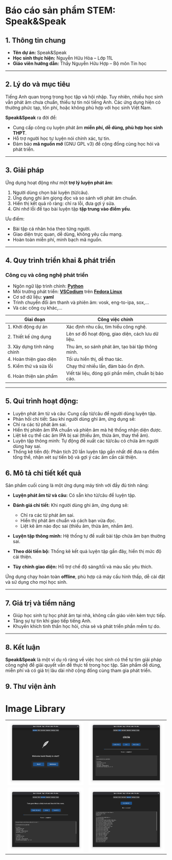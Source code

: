 # Báo cáo sản phẩm STEM: Speak\&Speak

## 1. Thông tin chung

* **Tên dự án:** Speak\&Speak
* **Học sinh thực hiện:** Nguyễn Hữu Hòa – Lớp 11L
* **Giáo viên hướng dẫn:**  Thầy Nguyễn Hữu Hợp – Bộ môn Tin học

---

## 2. Lý do và mục tiêu

Tiếng Anh quan trọng trong học tập và hội nhập. Tuy nhiên, nhiều học sinh vẫn phát âm chưa chuẩn, thiếu tự tin nói tiếng Anh. Các ứng dụng hiện có thường phức tạp, tốn phí, hoặc không phù hợp với học sinh Việt Nam.

**Speak\&Speak** ra đời để:

* Cung cấp công cụ luyện phát âm **miễn phí, dễ dùng, phù hợp học sinh THPT**.
* Hỗ trợ người học tự luyện nói chính xác, tự tin.
* Đảm bảo **mã nguồn mở** (GNU GPL v3) để cộng đồng cùng học hỏi và phát triển.

---

## 3. Giải pháp

Ứng dụng hoạt động như một **trợ lý luyện phát âm**:

1. Người dùng chọn bài luyện (từ/câu).
2. Ứng dụng ghi âm giọng đọc và so sánh với phát âm chuẩn.
3. Hiển thị kết quả rõ ràng: chỉ ra lỗi, đưa gợi ý sửa.
4. Ghi nhớ lỗi để tạo bài luyện tập **tập trung vào điểm yếu**.

Ưu điểm:

* Bài tập cá nhân hóa theo từng người.
* Giao diện trực quan, dễ dùng, không yêu cầu mạng.
* Hoàn toàn miễn phí, minh bạch mã nguồn.

---

## 4. Quy trình triển khai & phát triển

### Công cụ và công nghệ phát triển
* Ngôn ngữ lập trình chính: [**Python**](https://www.python.org/)
* Môi trường phát triển: [**VSCodium**](https://vscodium.com/) trên [**Fedora Linux**](https://fedoraproject.org/)
* Cơ sở dữ liệu: **yaml**
* Trình chuyển đổi âm thanh và phiên âm: vosk, eng-to-ipa, sox,...
* Và các công cụ khác,...

| Giai đoạn                   | Công việc chính                                     |
| --------------------------- | --------------------------------------------------- |
| 1. Khởi động dự án          | Xác định nhu cầu, tìm hiểu công nghệ.               |
| 2. Thiết kế ứng dụng        | Lên sơ đồ hoạt động, giao diện, cách lưu dữ liệu.   |
| 3. Xây dựng tính năng chính | Thu âm, so sánh phát âm, tạo bài tập thông minh.    |
| 4. Hoàn thiện giao diện     | Tối ưu hiển thị, dễ thao tác.                       |
| 5. Kiểm thử và sửa lỗi      | Chạy thử nhiều lần, đảm bảo ổn định.                |
| 6. Hoàn thiện sản phẩm      | Viết tài liệu, đóng gói phần mềm, chuẩn bị báo cáo. |

---

## 5. Qui trình hoạt động: 
* Luyện phát âm từ và câu: Cung cấp từ/câu để người dùng luyện tập.
* Phản hồi chi tiết: Sau khi người dùng ghi âm, ứng dụng sẽ:
* Chỉ ra các từ phát âm sai.
* Hiển thị phiên âm IPA chuẩn và phiên âm mà hệ thống nhận diện được.
* Liệt kê cụ thể các âm IPA bị sai (thiếu âm, thừa âm, thay thế âm).
* Luyện tập thông minh: Tự động đề xuất các từ/câu có chứa âm người dùng hay sai.
* Thống kê tiến độ: Phân tích 20 lần luyện tập gần nhất để đưa ra điểm tổng thể, nhận xét sự tiến bộ và gợi ý các âm cần cải thiện.

## 6. Mô tả chi tiết kết quả

Sản phẩm cuối cùng là một ứng dụng máy tính với đầy đủ tính năng:

* **Luyện phát âm từ và câu:** Có sẵn kho từ/câu để luyện tập.
* **Đánh giá chi tiết:** Khi người dùng ghi âm, ứng dụng sẽ:

  * Chỉ ra các từ phát âm sai.
  * Hiển thị phát âm chuẩn và cách bạn vừa đọc.
  * Liệt kê âm nào đọc sai (thiếu âm, thừa âm, nhầm âm).
* **Luyện tập thông minh:** Hệ thống tự đề xuất bài tập chứa âm bạn thường sai.
* **Theo dõi tiến bộ:** Thống kê kết quả luyện tập gần đây, hiển thị mức độ cải thiện.
* **Tùy chỉnh giao diện:** Hỗ trợ chế độ sáng/tối và màu sắc yêu thích.

Ứng dụng chạy hoàn toàn **offline**, phù hợp cả máy cấu hình thấp, dễ cài đặt và sử dụng cho mọi học sinh.

---

## 7. Giá trị và tiềm năng

* Giúp học sinh tự học phát âm tại nhà, không cần giáo viên kèm trực tiếp.
* Tăng sự tự tin khi giao tiếp tiếng Anh.
* Khuyến khích tinh thần học hỏi, chia sẻ và phát triển phần mềm tự do.

---

## 8. Kết luận

**Speak\&Speak** là một ví dụ rõ ràng về việc học sinh có thể tự tìm giải pháp công nghệ để giải quyết vấn đề thực tế trong học tập. Sản phẩm dễ dùng, miễn phí và có giá trị lâu dài nhờ cộng đồng cùng tham gia phát triển.

## 9. Thư viện ảnh 
# Image Library

| | |
|---|---|
| ![](https://raw.githubusercontent.com/nguyenhhoa03/nguyenhhoa03/main/images/Screenshot%20From%202025-09-02%2012-44-47.png) | ![](https://raw.githubusercontent.com/nguyenhhoa03/nguyenhhoa03/main/images/Screenshot%20From%202025-09-02%2012-45-22.png) |
| ![](https://raw.githubusercontent.com/nguyenhhoa03/nguyenhhoa03/main/images/Screenshot%20From%202025-09-02%2012-46-08.png) | ![](https://raw.githubusercontent.com/nguyenhhoa03/nguyenhhoa03/main/images/Screenshot%20From%202025-09-02%2012-46-16.png) |

